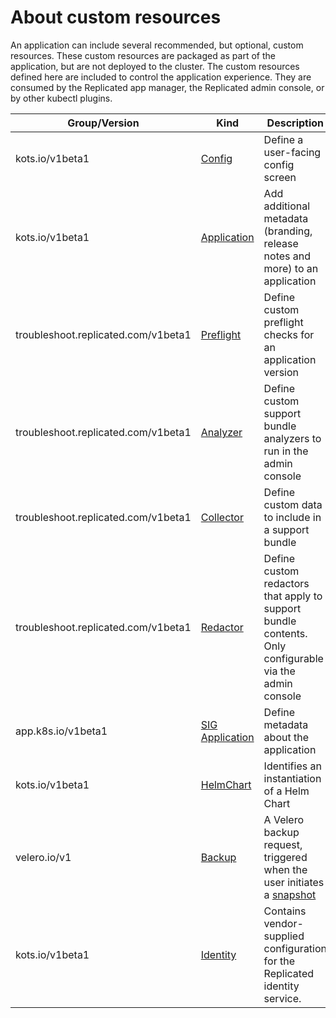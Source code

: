 # About custom resources

An application can include several recommended, but optional, custom resources.
These custom resources are packaged as part of the application, but are not deployed to the cluster.
The custom resources defined here are included to control the application experience. They are consumed by the Replicated app manager, the Replicated admin console, or by other kubectl plugins.

| Group/Version | Kind | Description |
|---------------|------|-------------|
| kots.io/v1beta1 | [Config](custom-resource-config)| Define a user-facing config screen |
| kots.io/v1beta1 | [Application](custom-resource-application) | Add additional metadata (branding, release notes and more) to an application |
| troubleshoot.replicated.com/v1beta1 | [Preflight](custom-resource-preflight) | Define custom preflight checks for an application version |
| troubleshoot.replicated.com/v1beta1 | [Analyzer](https://troubleshoot.sh/reference/analyzers/overview/) | Define custom support bundle analyzers to run in the admin console |
| troubleshoot.replicated.com/v1beta1 | [Collector](https://troubleshoot.sh/reference/collectors/overview/) | Define custom data to include in a support bundle |
| troubleshoot.replicated.com/v1beta1 | [Redactor](https://troubleshoot.sh/reference/redactors/overview/) | Define custom redactors that apply to support bundle contents. Only configurable via the admin console |
| app.k8s.io/v1beta1 | [SIG Application](custom-resource-sig-application) | Define metadata about the application |
| kots.io/v1beta1 | [HelmChart](custom-resource-helmchart) | Identifies an instantiation of a Helm Chart |
| velero.io/v1 | [Backup](https://velero.netlify.app/docs/v1.3.2/api-types/backup/) | A Velero backup request, triggered when the user initiates a [snapshot](snapshots-overview) |
| kots.io/v1beta1 | [Identity](custom-resource-identity) | Contains vendor-supplied configuration for the Replicated identity service. |
